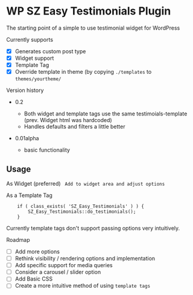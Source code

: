 WP SZ Easy Testimonials Plugin
=======================

The starting point of a simple to use testimonial widget for WordPress

Currently supports

- [x] Generates custom post type
- [x] Widget support
- [x] Template Tag
- [x] Override template in theme (by copying ```./templates``` to ```themes/yourtheme/```

Version history

- 0.2
	- Both widget and template tags use the same testimoials-template (prev. Widget html was hardcoded)
	- Handles defaults and filters a little better

- 0.01alpha
	- basic functionality

## Usage

As Widget (preferred)
``` Add to widget area and adjust options```

As a Template Tag
```
	if ( class_exists( 'SZ_Easy_Testimonials' ) ) {
		SZ_Easy_Testimonials::do_testimonials();
	}
```

Currently template tags don't support passing options very intuitively.

Roadmap

- [ ] Add more options
- [ ] Rethink visibility / rendering options and implementation
- [ ] Add specific support for media queries
- [ ] Consider a carousel / slider option
- [ ] Add Basic CSS
- [ ] Create a more intuitive method of using ```template tags```